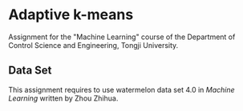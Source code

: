 # Adaptive k-means
Assignment for the "Machine Learning" course of the Department of Control Science and Engineering, Tongji University.

## Data Set

This assignment requires to use watermelon data set 4.0 in *Machine Learning* written by Zhou Zhihua.

